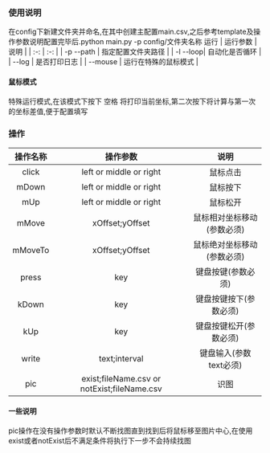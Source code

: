 ### 使用说明
在config下新建文件夹并命名,在其中创建主配置main.csv,之后参考template及操作参数说明配置完毕后.python main.py -p config/文件夹名称 运行
| 运行参数 | 说明 |
| :-: | :-: |
| -p --path | 指定配置文件夹路径 |
| -l --loop| 自动化是否循环 |
| --log | 是否打印日志 |
| --mouse | 运行在特殊的鼠标模式 |
#### 鼠标模式
特殊运行模式,在该模式下按下 空格 将打印当前坐标,第二次按下将计算与第一次的坐标差值,便于配置填写

### 操作
| 操作名称 | 操作参数 | 说明 |
| :-: | :-: | :-: |
|click| left or middle or right | 鼠标点击 |
|mDown| left or middle or right | 鼠标按下 |
|mUp| left or middle or right | 鼠标松开 |
|mMove| xOffset;yOffset | 鼠标相对坐标移动(参数必须) |
|mMoveTo| xOffset;yOffset | 鼠标绝对坐标移动(参数必须) |
|press| key | 键盘按键(参数必须) |
|kDown| key | 键盘按键按下(参数必须) |
|kUp| key | 键盘按键松开(参数必须) |
|write| text;interval | 键盘输入(参数text必须) |
|pic| exist;fileName.csv or notExist;fileName.csv  | 识图 |

#### 一些说明
pic操作在没有操作参数时默认不断找图直到找到后将鼠标移至图片中心,在使用exist或者notExist后不满足条件将执行下一步不会持续找图